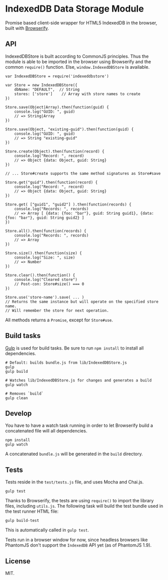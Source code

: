 # IndexedDB Data Storage Module

Promise based client-side wrapper for HTML5 IndexedDB in the browser, built with [Browserify](http://browserify.org/).

## API

IndexedDBStore is built according to CommonJS principles. Thus the module is able to be imported in the browser using Browserify and the common `require()` function. Else, `window.IndexedDBStore` is available.

	var IndexedDBStore = require('indexeddbstore')

	var Store = new IndexedDBStore({
		dbName: "DEFAULT",	// String
		stores: ['store']	 // Array with store names to create
	})

	Store.save(Object|Array).then(function(guid) {
		console.log("GUID: ", guid)
		// => String|Array
	})

	Store.save(Object, "existing-guid").then(function(guid) {
		console.log("GUID: ", guid)
		// => String "existing-guid"
	})

	Store.create(Object).then(function(record) {
		console.log("Record: ", record)
		// => Object {data: Object, guid: String}
	})

	// ... Store#create supports the same method signatures as Store#save

	Store.get("guid").then(function(record) {
		console.log("Record: ", record)
		// => Object {data: Object, guid: String}
	})

	Store.get( ["guid1", "guid2"] ).then(function(records) {
		console.log("Records: ", records)
		// => Array [ {data: {foo: "bar"}, guid: String guid1}, {data: {foo: "bar"}, guid: String guid2} ]
	})

	Store.all().then(function(records) {
		console.log("Records: ", records)
		// => Array
	})

	Store.size().then(function(size) {
		console.log("Size: ", size)
		// => Number
	})

	Store.clear().then(function() {
		console.log("Cleared store")
		// Post-con: Store#size() === 0
	})

	Store.use('store-name').save( ... )
	// Returns the same instance but will operate on the specified store name.
	// Will remember the store for next operation.

All methods returns a `Promise`, except for `Store#use`.

## Build tasks

[Gulp](http://gulpjs.com/) is used for build tasks. Be sure to run `npm install` to install all dependencies.

	# Default: builds bundle.js from lib/IndexedDBStore.js
	gulp
	gulp build

	# Watches lib/IndexedDBStore.js for changes and generates a build
	gulp watch

	# Removes `build`
	gulp clean

## Develop

You have to have a watch task running in order to let Browserify build a concatenated file will all dependencies.

	npm install
	gulp watch

A concatenated `bundle.js` will be generated in the `build` directory.

## Tests

Tests reside in the `test/tests.js` file, and uses Mocha and Chai.js.

	gulp test

Thanks to Browserify, the tests are using `require()` to import the library files, including `utils.js`. The following task will build the test bundle used in the test runner HTML file:

	gulp build-test

This is automatically called in `gulp test`.

Tests run in a browser window for now, since headless browsers like PhantomJS don't support the `IndexedDB` API yet (as of PhantomJS 1.9).

## License

MIT.
